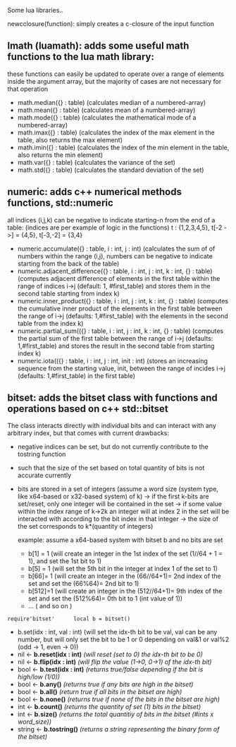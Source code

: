 Some lua libraries..

newcclosure(function): simply creates a c-closure of the input function

## lmath (luamath): adds some useful math functions to the lua math library:

  these functions can easily be updated to operate over a range of elements inside the 
  argument array, but the majority of cases are not necessary for that operation
   - math.median({} : table) (calculates median of a numbered-array)
   - math.mean({} : table)   (calculates mean of a numbered-array)
   - math.mode({} : table)   (calculates the mathematical mode of a numbered-array)
   - math.imax({} : table)  (calculates the index of the max element in the table, also returns the max element)
   - math.imin({} : table)  (calculates the index of the min element in the table, also returns the min element)
   - math.var({} : table)   (calculates the variance of the set)
   - math.std({} : table)   (calculates the standard deviation of the set)



## numeric: adds c++ numerical methods functions, std::numeric
  
  all indices (i,j,k) can be negative to indicate starting-n from the end of a table:
    (indices are per example of logic in the functions) t : {1,2,3,4,5}, t[-2 ->] = {4,5},  t[-3,-2] = {3,4}

   - numeric.accumulate({} : table, i : int, j : int)  (calculates the sum of of numbers within the range (i,j), numbers can be negative to indicate starting from the back of the table)
   - numeric.adjacent_difference({} : table, i : int, j : int, k : int, {} : table)  (computes adjacent difference of elements in the first table within the range of indices i->j (default: 1, #first_table) and stores them in the second table starting from index k)
   - numeric.inner_product({} : table, i : int, j : int, k : int, {} : table)  (computes the cumulative inner product of the elements in the first table between the range of i->j (defaults: 1,#first_table) with the elements in the second table from the index k)
   - numeric.partial_sum(({} : table, i : int, j : int, k : int, {} : table)  (computes the partial sum of the first table between the range of i->j (defaults: 1,#first_table) and stores the result in the second table from starting index k)
   - numeric.iota(({} : table, i : int, j : int, init : int)  (stores an increasing sequence from the starting value, init, between the range of incides i->j (defaults: 1,#first_table) in the first table)

## bitset: adds the bitset class with functions and operations based on c++ std::bitset
  The class interacts directly with individual bits and can interact with any arbitrary index, but that comes with current drawbacks:
  - negative indices can be set, but do not currently contribute to the tostring function
  -  such that the size of the set based on total quantity of bits is not accurate currently
  -  bits are stored in a set of integers
        (assume a word size (system type, like x64-based or x32-based system) of k)
      -> if the first k-bits are set/reset, only one integer will be contained in the set
      -> if some value within the index range of k->2k an integer will at index 2 in the set will be interacted with according to the bit index in that integer
      -> the size of the set corresponds to k*(quantity of integers)

     example: assume a x64-based system with bitset b and no bits are set
     - b[1] = 1     (will create an integer in the 1st index of the set (1//64 + 1 = 1), and set the 1st bit to 1)
     - b[5] = 1     (will set the 5th bit in the integer at index 1 of the set to 1)
     - b[66]= 1     (will create an integer in the (66//64+1)= 2nd index of the set and set the (66%64)= 2nd bit to 1)
     - b[512]=1     (will create an integer in the (512//64+1)= 9th index of the set and set the (512%64)= 0th bit to 1 (int value of 1))
     - ... ( and so on )

`require'bitset'     
local b = bitset()
`
- b.set(idx : int, val : int)    (will set the idx-th bit to be val, val can be any number, but will only set the bit to be 1 or 0 depending on val&1 or val%2 (odd -> 1, even -> 0))
- nil <- **b.reset(idx : int)**       *(will reset (set to 0) the idx-th bit to be 0)*
- nil <- **b.flip(idx : int)**        *(will flip the value (1->0, 0->1) of the idx-th bit)*
- bool <- **b.test(idx : int)**        *(returns true/false depending if the bit is high/low (1/0))*
- bool <- **b.any()**        *(returns true if any bits are high in the bitset)*
- bool <- **b.all()**        *(return true if all bits in the bitset are high)*
- bool <- **b.none()**        *(returns true if none of the bits in the bitset are high)*
- int <- **b.count()**        *(returns the quantity of set (1) bits in the bitset)*
- int <- **b.size()**        *(returns the total quantitiy of bits in the bitset (#ints x word_size))*
- string <- **b.tostring()**    *(returns a string representing the binary form of the bitset)*
